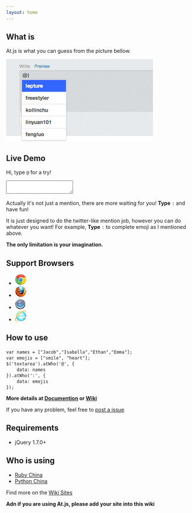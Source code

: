 ```yaml
---
layout: home
---
```


## What is

At.js is what you can guess from the picture bellow.

![at.js](/assets/img/demo.png)

## Live Demo

Hi, type `@` for a try!
<textarea></textarea>
Actually it's not just a mention, there are more waiting for you! **Type** `:` and have fun!

It is just designed to do the twitter-like mention job, however you can do whatever you want! 
For example, **Type** `:` to complete emoji as I mentioned above.

**The only limitation is your imagination.**


## Support Browsers

* ![chrome](assets/img/chrome.gif)
* ![firefox](assets/img/firefox.gif)
* ![safari](assets/img/safari.gif)
* ![ie](assets/img/ie.gif)


## How to use

    var names = ["Jacob","Isabella","Ethan","Emma"];
    var emojis = ["smile", "heart"];
    $('textarea').atWho('@', {
        data: names
    }).atWho(':', {
        data: emojis
    });

**More details at [Documention](/documention.html) or [Wiki][wiki]**

If you have any problem, feel free to [post a issue][issues]


## Requirements

* jQuery 1.7.0+

## Who is using

* [Ruby China][ruby_china]
* [Python China][python_china]

Find more on the [Wiki Sites][wiki_sites]

**Adn if you are using At.js, please add your site into this wiki**

[wiki]: https://github.com/ichord/At.js/wiki "At.js - Wiki"
[issues]: https://github.com/ichord/At.js/issues "Github Issues"
[wiki_sites]: https://github.com/ichord/At.js/wiki/Sites "Sites"
[ruby_china]: http://ruby-china.org/
[python_china]: http://python-china.org/
